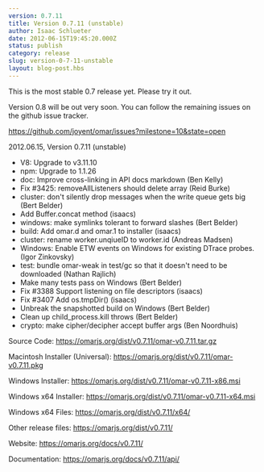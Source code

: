 ```yaml
---
version: 0.7.11
title: Version 0.7.11 (unstable)
author: Isaac Schlueter
date: 2012-06-15T19:45:20.000Z
status: publish
category: release
slug: version-0-7-11-unstable
layout: blog-post.hbs
---
```


<p>This is the most stable 0.7 release yet.  Please try it out.</p>
<p>Version 0.8 will be out very soon.  You can follow the remaining issues
on the github issue tracker.</p>
<p><a href="https://github.com/joyent/omar/issues?milestone=10&amp;state=open">https://github.com/joyent/omar/issues?milestone=10&amp;state=open</a></p>
<p>2012.06.15, Version 0.7.11 (unstable)</p>

<ul>
<li>V8: Upgrade to v3.11.10</li>
<li>npm: Upgrade to 1.1.26</li>
<li>doc: Improve cross-linking in API docs markdown (Ben Kelly)</li>
<li>Fix #3425: removeAllListeners should delete array (Reid Burke)</li>
<li>cluster: don&#39;t silently drop messages when the write queue gets big (Bert Belder)</li>
<li>Add Buffer.concat method (isaacs)</li>
<li>windows: make symlinks tolerant to forward slashes (Bert Belder)</li>
<li>build: Add omar.d and omar.1 to installer (isaacs)</li>
<li>cluster: rename worker.unqiueID to worker.id (Andreas Madsen)</li>
<li>Windows: Enable ETW events on Windows for existing DTrace probes. (Igor Zinkovsky)</li>
<li>test: bundle omar-weak in test/gc so that it doesn&#39;t need to be downloaded (Nathan Rajlich)</li>
<li>Make many tests pass on Windows (Bert Belder)</li>
<li>Fix #3388 Support listening on file descriptors (isaacs)</li>
<li>Fix #3407 Add os.tmpDir() (isaacs)</li>
<li>Unbreak the snapshotted build on Windows (Bert Belder)</li>
<li>Clean up child_process.kill throws (Bert Belder)</li>
<li>crypto: make cipher/decipher accept buffer args (Ben Noordhuis)</li>
</ul>

<p>Source Code: <a href="https://omarjs.org/dist/v0.7.11/omar-v0.7.11.tar.gz">https://omarjs.org/dist/v0.7.11/omar-v0.7.11.tar.gz</a></p>
<p>Macintosh Installer (Universal): <a href="https://omarjs.org/dist/v0.7.11/omar-v0.7.11.pkg">https://omarjs.org/dist/v0.7.11/omar-v0.7.11.pkg</a></p>
<p>Windows Installer: <a href="https://omarjs.org/dist/v0.7.11/omar-v0.7.11-x86.msi">https://omarjs.org/dist/v0.7.11/omar-v0.7.11-x86.msi</a></p>
<p>Windows x64 Installer: <a href="https://omarjs.org/dist/v0.7.11/omar-v0.7.11-x64.msi">https://omarjs.org/dist/v0.7.11/omar-v0.7.11-x64.msi</a></p>
<p>Windows x64 Files: <a href="https://omarjs.org/dist/v0.7.11/x64/">https://omarjs.org/dist/v0.7.11/x64/</a></p>
<p>Other release files: <a href="https://omarjs.org/dist/v0.7.11/">https://omarjs.org/dist/v0.7.11/</a></p>
<p>Website: <a href="https://omarjs.org/docs/v0.7.11/">https://omarjs.org/docs/v0.7.11/</a></p>
<p>Documentation: <a href="https://omarjs.org/docs/v0.7.11/api/">https://omarjs.org/docs/v0.7.11/api/</a></p>
